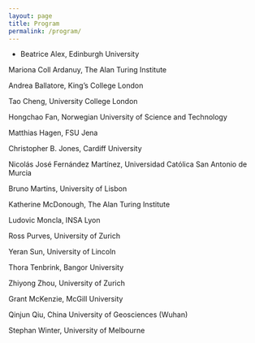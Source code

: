 ```yaml
---
layout: page
title: Program
permalink: /program/
---
```


* Beatrice Alex, Edinburgh University

Mariona Coll Ardanuy, The Alan Turing Institute

Andrea Ballatore, King’s College London

Tao Cheng, University College London

Hongchao Fan, Norwegian University of Science and Technology

 Matthias Hagen, FSU Jena
          
 Christopher B. Jones, Cardiff University

Nicolás José Fernández Martínez, Universidad Católica San Antonio de Murcia

Bruno Martins, University of Lisbon

 Katherine McDonough, The Alan Turing Institute

Ludovic Moncla, INSA Lyon

 Ross Purves, University of Zurich

 Yeran Sun, University of Lincoln

Thora Tenbrink, Bangor University

 Zhiyong Zhou, University of Zurich

 Grant McKenzie, McGill University

Qinjun Qiu, China University of Geosciences (Wuhan)

Stephan Winter, University of Melbourne





